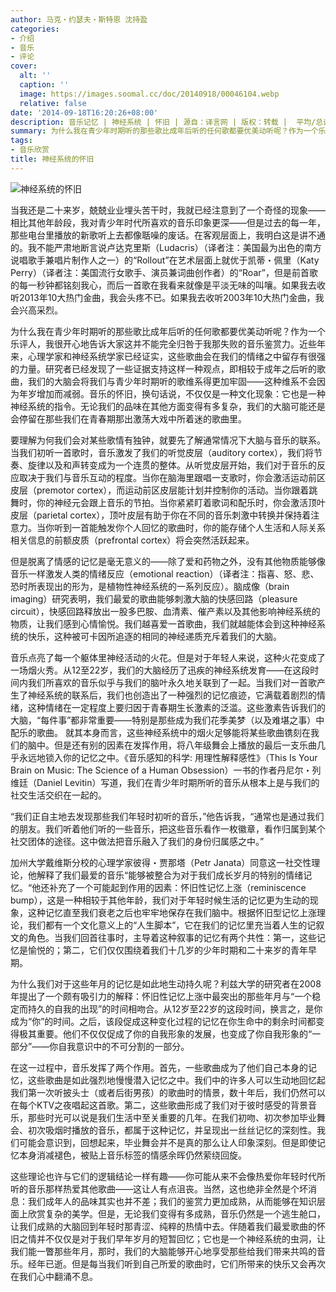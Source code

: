 ```yaml
---
author: 马克・约瑟夫・斯特恩 沈持盈
categories:
- 介绍
- 音乐
- 评论
cover:
  alt: ''
  caption: ''
  image: https://images.soomal.cc/doc/20140918/00046104.webp
  relative: false
date: '2014-09-18T16:20:26+08:00'
description: 音乐记忆 | 神经系统 | 怀旧 | 源自：译言网 | 版权：转载 |  平均/总评分：10.00/100
summary: 为什么我在青少年时期听的那些歌比成年后听的任何歌都要优美动听呢？作为一个乐评人，我很开心地告诉大家这并不能完全归咎于我那失败的音乐鉴赏力。近些年来，心理学家和神经系统学家已经证实，这些歌曲会在我们的情绪之中留存有很强的力量……
tags:
- 音乐欣赏
title: 神经系统的怀旧
---
```


![神经系统的怀旧](https://images.soomal.cc/doc/20140918/00046104_01.webp)





当我还是二十来岁，兢兢业业埋头苦干时，我就已经注意到了一个奇怪的现象――相比其他年龄段，我对青少年时代所喜欢的音乐印象更深――但是过去的每一年，那些电台里播放的新歌听上去都像聒噪的废话。在客观层面上，我明白这是讲不通的。我不能严肃地断言说卢达克里斯（Ludacris）（译者注：美国最为出色的南方说唱歌手兼唱片制作人之一）的“Rollout”在艺术层面上就优于凯蒂・佩里（Katy Perry）（译者注：美国流行女歌手、演员兼词曲创作者）的“Roar”，但是前首歌的每一秒钟都铭刻我心，而后一首歌在我看来就像是平淡无味的叫嚷。如果我去收听2013年10大热门金曲，我会头疼不已。如果我去收听2003年10大热门金曲，我会兴高采烈。

为什么我在青少年时期听的那些歌比成年后听的任何歌都要优美动听呢？作为一个乐评人，我很开心地告诉大家这并不能完全归咎于我那失败的音乐鉴赏力。近些年来，心理学家和神经系统学家已经证实，这些歌曲会在我们的情绪之中留存有很强的力量。研究者已经发现了一些证据支持这样一种观点，即相较于成年之后听的歌曲，我们的大脑会将我们与青少年时期听的歌维系得更加牢固――这种维系不会因为年岁增加而减弱。音乐的怀旧，换句话说，不仅仅是一种文化现象：它也是一种神经系统的指令。无论我们的品味在其他方面变得有多复杂，我们的大脑可能还是会停留在那些我们在青春期那出激荡大戏中所着迷的歌曲里。

要理解为何我们会对某些歌情有独钟，就要先了解通常情况下大脑与音乐的联系。当我们初听一首歌时，音乐激发了我们的听觉皮层（auditory cortex），我们将节奏、旋律以及和声转变成为一个连贯的整体。从听觉皮层开始，我们对于音乐的反应取决于我们与音乐互动的程度。当你在脑海里跟唱一支歌时，你会激活运动前区皮层（premotor cortex），而运动前区皮层能计划并控制你的活动。当你跟着跳舞时，你的神经元会跟上音乐的节拍。当你紧紧盯着歌词和配乐时，你会激活顶叶皮层（parietal cortex），顶叶皮层有助于你在不同的音乐刺激中转换并保持着注意力。当你听到一首能触发你个人回忆的歌曲时，你的能存储个人生活和人际关系相关信息的前额皮质（prefrontal cortex）将会突然活跃起来。

但是脱离了情感的记忆是毫无意义的――除了爱和药物之外，没有其他物质能够像音乐一样激发人类的情绪反应（emotional reaction）（译者注：指喜、怒、悲、恐时所表现出的形为，是植物性神经系统的一系列反应）。脑成像（brain imaging）研究表明，我们最爱的歌曲能够刺激大脑的快感回路（pleasure circuit），快感回路释放出一股多巴胺、血清素、催产素以及其他影响神经系统的物质，让我们感到心情愉悦。我们越喜爱一首歌曲，我们就越能体会到这种神经系统的快乐，这种被可卡因所追逐的相同的神经递质充斥着我们的大脑。

音乐点亮了每一个躯体里神经活动的火花。但是对于年轻人来说，这种火花变成了一场烟火秀。从12至22岁，我们的大脑经历了迅疾的神经系统发育――在这段时间内我们所喜欢的音乐似乎与我们的脑叶永久地关联到了一起。当我们对一首歌产生了神经系统的联系后，我们也创造出了一种强烈的记忆痕迹，它满载着剧烈的情绪，这种情绪在一定程度上要归因于青春期生长激素的泛滥。这些激素告诉我们的大脑，“每件事”都非常重要――特别是那些成为我们花季美梦（以及难堪之事）中配乐的歌曲。
就其本身而言，这些神经系统中的烟火足够能将某些歌曲镌刻在我们的脑中。但是还有别的因素在发挥作用，将八年级舞会上播放的最后一支乐曲几乎永远地锁入你的记忆之中。《音乐感知的科学: 用理性解释感性》（This Is Your Brain on Music: The Science of a Human Obsession）一书的作者丹尼尔・列维廷（Daniel Levitin）写道，我们在青少年时期所听的音乐从根本上是与我们的社交生活交织在一起的。

“我们正自主地去发现那些我们年轻时初听的音乐，”他告诉我，“通常也是通过我们的朋友。我们听着他们听的一些音乐，把这些音乐看作一枚徽章，看作归属到某个社交团体的途径。这中做法把音乐融入了我们的身份归属感之中。”

加州大学戴维斯分校的心理学家彼得・贾那塔（Petr Janata）同意这一社交性理论，他解释了我们最爱的音乐“能够被整合为对于我们成长岁月的特别的情绪记忆。“他还补充了一个可能起到作用的因素：怀旧性记忆上涨（reminiscence bump），这是一种相较于其他年龄，我们对于年轻时候生活的记忆更为生动的现象，这种记忆直至我们衰老之后也牢牢地保存在我们脑中。根据怀旧型记忆上涨理论，我们都有一个文化意义上的“人生脚本”，它在我们的记忆里充当着人生的记叙文的角色。当我们回首往事时，主导着这种叙事的记忆有两个共性：第一，这些记忆是愉悦的；第二，它们仅仅围绕着我们十几岁的少年时期和二十来岁的青年早期。

为什么我们对于这些年月的记忆是如此地生动持久呢？利兹大学的研究者在2008年提出了一个颇有吸引力的解释：怀旧性记忆上涨中最突出的那些年月与“一个稳定而持久的自我的出现”的时间相吻合。从12岁至22岁的这段时间，换言之，是你成为“你”的时间。之后，该段促成这种变化过程的记忆在你生命中的剩余时间都变得极其重要。他们不仅仅促成了你的自我形象的发展，也变成了你自我形象的“一部分”――你自我意识中的不可分割的一部分。

在这一过程中，音乐发挥了两个作用。首先，一些歌曲成为了他们自己本身的记忆，这些歌曲是如此强烈地慢慢潜入记忆之中。我们中的许多人可以生动地回忆起我们第一次听披头士（或者后街男孩）的歌曲时的情景，数十年后，我们仍然可以在每个KTV之夜唱起这首歌。第二，这些歌曲形成了我们对于彼时感受的背景音乐，那些时光可以说是我们生活中至关重要的几年。在我们初吻、初次参加毕业舞会、初次吸烟时播放的音乐，都属于这种记忆，并呈现出一丝丝记忆的深刻性。我们可能会意识到，回想起来，毕业舞会并不是真的那么让人印象深刻。但是即使记忆本身消减褪色，被贴上音乐标签的情感余晖仍然萦绕回旋。

这些理论也许与它们的逻辑结论一样有趣――你可能从来不会像热爱你年轻时代所听的音乐那样热爱其他歌曲――这让人有点沮丧。当然，这也绝非全然是个坏消息：我们成年人的品味其实也并不差；我们的鉴赏力更加成熟，从而能够在知识层面上欣赏复杂的美学。但是，无论我们变得有多成熟，音乐仍然是一个逃生舱口，让我们成熟的大脑回到年轻时那青涩、纯粹的热情中去。伴随着我们最爱歌曲的怀旧之情并不仅仅是对于我们早年岁月的短暂回忆；它也是一个神经系统的虫洞，让我们能一瞥那些年月，那时，我们的大脑能够开心地享受那些给我们带来共鸣的音乐。经年已逝。但是每当我们听到自己所爱的歌曲时，它们所带来的快乐又会再次在我们心中翻涌不息。